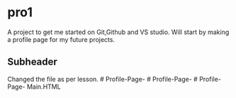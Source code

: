 # pro1

A project to get me started on Git,Github and VS studio. Will start by making a profile page 
for my future projects.

## Subheader

Changed the file as per lesson.
#   P r o f i l e - P a g e -  
 #   P r o f i l e - P a g e -  
 #   P r o f i l e - P a g e -  
 M a i n . H T M L  
 